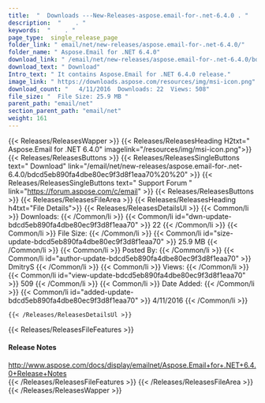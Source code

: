 ```yaml
---
title:  "  Downloads ---New-Releases-aspose.email-for-.net-6.4.0 . " 
description:  "    . " 
keywords:  "    . " 
page_type:  single_release_page
folder_link: " email/net/new-releases/aspose.email-for-.net-6.4.0/"
folder_name: " Aspose.Email for .NET 6.4.0"
download_link: " /email/net/new-releases/aspose.email-for-.net-6.4.0/bdcd5eb890fa4dbe80ec9f3d8f1eaa70"
download_text: " Download"
Intro_text: " It contains Aspose.Email for .NET 6.4.0 release."
image_link: " https://downloads.aspose.com/resources/img/msi-icon.png"
download_count: "   4/11/2016  Downloads: 22  Views: 508"
file_size: "  File Size: 25.9 MB "
parent_path: "email/net"
section_parent_path: "email/net"
weight: 161 
---
```


{{< Releases/ReleasesWapper >}}
  {{< Releases/ReleasesHeading H2txt=" Aspose.Email for .NET 6.4.0" imagelink="/resources/img/msi-icon.png">}}
  {{< Releases/ReleasesButtons >}}
    {{< Releases/ReleasesSingleButtons text=" Download" link="/email/net/new-releases/aspose.email-for-.net-6.4.0/bdcd5eb890fa4dbe80ec9f3d8f1eaa70%20%20" >}}
    {{< Releases/ReleasesSingleButtons text=" Support Forum " link="https://forum.aspose.com/c/email" >}}
  {{< Releases/ReleasesButtons >}}
  {{< Releases/ReleasesFileArea >}}
    {{< Releases/ReleasesHeading h4txt="File Details">}}
    {{< Releases/ReleasesDetailsUl >}}
            {{< Common/li  >}} Downloads: {{< /Common/li >}} 
      {{< Common/li id="dwn-update-bdcd5eb890fa4dbe80ec9f3d8f1eaa70" >}} 22 {{< /Common/li >}} 
      {{< Common/li  >}} File Size: {{< /Common/li >}} 
      {{< Common/li id="size-update-bdcd5eb890fa4dbe80ec9f3d8f1eaa70" >}} 25.9 MB {{< /Common/li >}} 
      {{< Common/li  >}} Posted By: {{< /Common/li >}} 
      {{< Common/li id="author-update-bdcd5eb890fa4dbe80ec9f3d8f1eaa70" >}} DmitryS {{< /Common/li >}} 
      {{< Common/li  >}} Views: {{< /Common/li >}} 
      {{< Common/li id="view-update-bdcd5eb890fa4dbe80ec9f3d8f1eaa70" >}} 509 {{< /Common/li >}} 
      {{< Common/li  >}} Date Added: {{< /Common/li >}} 
      {{< Common/li id="added-update-bdcd5eb890fa4dbe80ec9f3d8f1eaa70" >}} 4/11/2016 {{< /Common/li >}} 

    {{< /Releases/ReleasesDetailsUl >}}

  {{< Releases/ReleasesFileFeatures >}}
      <h4>Release Notes</h4><div><a href="http://www.aspose.com/docs/display/emailnet/Aspose.Email+for+.NET+6.4.0+Release+Notes">http://www.aspose.com/docs/display/emailnet/Aspose.Email+for+.NET+6.4.0+Release+Notes</a></div>
  {{< /Releases/ReleasesFileFeatures >}}
 {{< /Releases/ReleasesFileArea >}}
{{< /Releases/ReleasesWapper >}}


